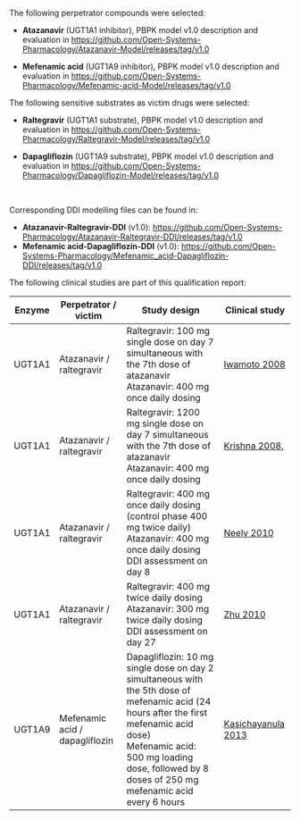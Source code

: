 The following perpetrator compounds were selected:

- **Atazanavir** (UGT1A1 inhibitor), PBPK model v1.0 description and evaluation in
  https://github.com/Open-Systems-Pharmacology/Atazanavir-Model/releases/tag/v1.0 

- **Mefenamic acid** (UGT1A9 inhibitor), PBPK model v1.0 description and evaluation in
 https://github.com/Open-Systems-Pharmacology/Mefenamic-acid-Model/releases/tag/v1.0 

  

The following sensitive substrates as victim drugs were selected:

- **Raltegravir** (UGT1A1 substrate), PBPK model v1.0 description and evaluation in
  https://github.com/Open-Systems-Pharmacology/Raltegravir-Model/releases/tag/v1.0 
  
- **Dapagliflozin** (UGT1A9 substrate), PBPK model v1.0 description and evaluation in
  https://github.com/Open-Systems-Pharmacology/Dapagliflozin-Model/releases/tag/v1.0 
  
  ​	

Corresponding DDI modelling files can be found in:

- **Atazanavir-Raltegravir-DDI** (v1.0):
  https://github.com/Open-Systems-Pharmacology/Atazanavir-Raltegravir-DDI/releases/tag/v1.0
- **Mefenamic acid-Dapagliflozin-DDI** (v1.0):
  https://github.com/Open-Systems-Pharmacology/Mefenamic_acid-Dapagliflozin-DDI/releases/tag/v1.0



The following clinical studies are part of this qualification report:

| Enzyme | Perpetrator / victim           | Study design                                                 | Clinical study                      |
| ------ | ------------------------------ | ------------------------------------------------------------ | ----------------------------------- |
| UGT1A1 | Atazanavir / raltegravir       | Raltegravir: 100 mg single dose on day 7 simultaneous with the 7th dose of atazanavir<br />Atazanavir: 400 mg once daily dosing | [Iwamoto 2008](#4-References)       |
| UGT1A1 | Atazanavir / raltegravir       | Raltegravir: 1200 mg single dose on day 7 simultaneous with the 7th dose of atazanavir<br />Atazanavir: 400 mg once daily dosing | [Krishna 2008,](#4-References)      |
| UGT1A1 | Atazanavir / raltegravir       | Raltegravir: 400 mg once daily dosing (control phase 400 mg twice daily)<br />Atazanavir: 400 mg once daily dosing<br />DDI assessment on day 8 | [Neely 2010](#4-References)         |
| UGT1A1 | Atazanavir / raltegravir       | Raltegravir: 400 mg twice daily dosing <br />Atazanavir: 300 mg twice daily dosing<br />DDI assessment on day 27 | [Zhu 2010](#4-References)           |
| UGT1A9 | Mefenamic acid / dapagliflozin | Dapagliflozin: 10 mg single dose on day 2 simultaneous with the 5th dose of mefenamic acid (24 hours after the first mefenamic acid dose)<br />Mefenamic acid: 500 mg loading dose, followed by 8 doses of 250 mg mefenamic acid every 6 hours | [Kasichayanula 2013](#4-References) |

